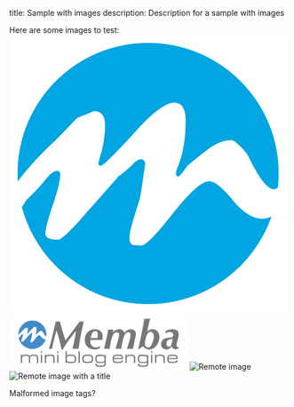 title: Sample with images
description: Description for a sample with images

Here are some images to test:
![Local image](blue-ball.png)
![Local image with a title](logo.png "Memba Logo")
![Remote image](http://www.microsoft.com/global/en-us/news/publishingimages/logos/MSFT_logo_Web.jpg)
![Remote image with a title](http://www.google.com/images/logos/google_logo_41.png "Google Logo")

Malformed image tags?
